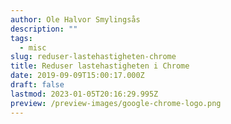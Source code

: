 ```yaml
---
author: Ole Halvor Smylingsås
description: ""
tags:
  - misc
slug: reduser-lastehastigheten-chrome
title: Reduser lastehastigheten i Chrome
date: 2019-09-09T15:00:17.000Z
draft: false
lastmod: 2023-01-05T20:16:29.995Z
preview: /preview-images/google-chrome-logo.png
---
```


<!--more-->
